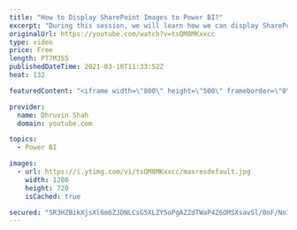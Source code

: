 ```yaml
---
title: "How to Display SharePoint Images to Power BI?"
excerpt: "During this session, we will learn how we can display SharePoint Images to Power BI. Most of the time we have a question in our mind that, how we can load SharePoint Document Library Images to Power BI? The procedure is very simple and straight forward. We need to use SharePoint Folder connector to load"
originalUrl: https://youtube.com/watch?v=tsQM8MKxxcc
type: video
price: Free
length: PT7M35S
publishedDateTime: 2021-03-10T11:33:52Z
heat: 132

featuredContent: "<iframe width=\"800\" height=\"500\" frameborder=\"0\" src=\"https://www.youtube.com/embed/tsQM8MKxxcc\" allow=\"accelerometer; autoplay; encrypted-media; gyroscope; picture-in-picture\" allowfullscreen></iframe>"

provider:
  name: Dhruvin Shah
  domain: youtube.com

topics:
  - Power BI

images:
  - url: https://i.ytimg.com/vi/tsQM8MKxxcc/maxresdefault.jpg
    width: 1280
    height: 720
    isCached: true

secured: "5R3HZBikXjsXl6m6ZJDNLCsG5XLZY5oPgAZZdTWaP4Z6OMSXsavSl/0nF/No1vQFvs3vevwHdCHK6kxu24SKYoroEjC9Efw/LWGDVDwspgAteUfzllUTvH9a1CLBYidqnyPvKOgaQ/UtwMhiMdkz9Znm11R7IMrB47ijJS+Hyo8rDv7Wjm0K4P5OLa1zMWNtEcaovMSDniraYOXwTBd690cMMv8uBBbVYSTdjcmaggdao0wkYy67LAiEOkmcQkh3O+hzYF4fm/5AlCD74FqFqXm+NKFTcAB7IF8JxXSN04zcarKAq6DBcqOi8tKpbTfHfkj4AyvhZWOsr9SXHNVW9wQu8y56p8u+FZK7F6v9lzl1pPvAjvfK8ZwDeKr5EcokWNN98uV/vOPGVbjAaPP+GQ==;QPc7WyWwVlhaoH9GjJz7KA=="
---
```


